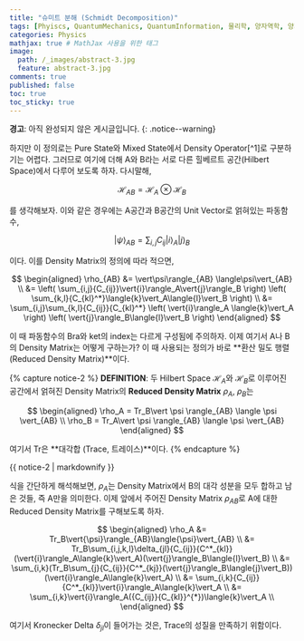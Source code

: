 ```yaml
---
title: "슈미트 분해 (Schmidt Decomposition)"
tags: [Phyiscs, QuantumMechanics, QuantumInformation, 물리학, 양자역학, 양자정보] # 태그 입력
categories: Physics
mathjax: true # MathJax 사용을 위한 태그
image:
  path: /_images/abstract-3.jpg
  feature: abstract-3.jpg
comments: true
published: false
toc: true
toc_sticky: true
---
```

**경고**: 아직 완성되지 않은 게시글입니다.
{: .notice--warning}

하지만 이 정의로는 Pure State와 Mixed State에서 Density Operator[^1]로 구분하기는 어렵다. 그러므로 여기에 더해 A와 B라는 서로 다른 힐베르트 공간(Hilbert Space)에서 다루어 보도록 하자. 다시말해,

$$
\mathcal{H}_{AB} = \mathcal{H}_A\otimes\mathcal{H}_B
$$

를 생각해보자. 이와 같은 경우에는 A공간과 B공간의 Unit Vector로 얽혀있는 파동함수,

$$
\vert\psi\rangle_{AB} = \sum_{i,j}{C_{ij}}\vert{i}\rangle_A\vert{j}\rangle_B
$$

이다. 이를 Density Matrix의 정의에 따라 적으면,

$$
\begin{aligned}
\rho_{AB} &= \vert\psi\rangle_{AB} \langle\psi\vert_{AB} \\
&= \left( \sum_{i,j}{C_{ij}}\vert{i}\rangle_A\vert{j}\rangle_B \right) \left( \sum_{k,l}{C_{kl}^*}\langle{k}\vert_A\langle{l}\vert_B \right) \\
&= \sum_{i,j}\sum_{k,l}{C_{ij}}{C_{kl}^*} \left( \vert{i}\rangle_A \langle{k}\vert_A \right) \left( \vert{j}\rangle_B\langle{l}\vert_B \right)
\end{aligned}
$$

이 때 파동함수의 Bra와 ket의 index는 다르게 구성됨에 주의하자. 이제 여기서 A나 B의 Density Matrix는 어떻게 구하는가? 이 때 사용되는
정의가 바로 **환산 밀도 행렬 (Reduced Density Matrix)**이다.

{% capture notice-2 %}
**DEFINITION**: 두 Hilbert Space $\mathcal{H}_A$와 $\mathcal{H}_B$로 이루어진 공간에서 얽혀진 Density Matrix의 
**Reduced Density Matrix** $\rho_A$, $\rho_B$는 

$$
\begin{aligned}
\rho_A = Tr_B\vert \psi \rangle_{AB} \langle \psi \vert_{AB} \\
\rho_B = Tr_A\vert \psi \rangle_{AB} \langle \psi \vert_{AB}
\end{aligned}
$$

여기서 Tr은 **대각합 (Trace, 트레이스)**이다.
{% endcapture %}
<div class="notice--info">{{ notice-2 | markdownify }}</div>

식을 간단하게 해석해보면, $\rho_A$는 Density Matrix에서 B의 대각 성분을 모두 합하고 남은 것들, 즉 A만을 의미한다. 이제 앞에서 주어진 Density Matrix $\rho_{AB}$로 A에 대한 Reduced Density Matrix를 구해보도록 하자.

$$
\begin{aligned}
\rho_A &= Tr_B\vert{\psi}\rangle_{AB}\langle{\psi}\vert_{AB} \\
&= Tr_B\sum_{i,j,k,l}\delta_{jl}{C_{ij}}{C^*_{kl}}(\vert{i}\rangle_A\langle{k}\vert_A)(\vert{j}\rangle_B\langle{l}\vert_B) \\
    &= \sum_{i,k}(Tr_B\sum_{j}{C_{ij}}{C^*_{kj}}(\vert{j}\rangle_B\langle{j}\vert_B))(\vert{i}\rangle_A\langle{k}\vert_A) \\
    &= \sum_{i,k}{C_{ij}}{C^*_{kl}}\vert{i}\rangle_A\langle{k}\vert_A \\
    &= \sum_{i,k}\vert{i}\rangle_A({C_{ij}}{C_{kl}}^{*})\langle{k}\vert_A \\
\end{aligned}
$$

여기서 Kronecker Delta $\delta_{jl}$이 들어가는 것은, Trace의 성질을 만족하기 위함이다. 
